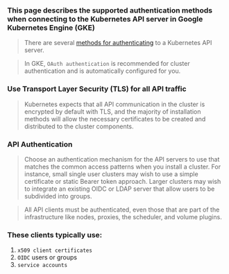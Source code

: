 ### This page describes the supported authentication methods when connecting to the Kubernetes API server in Google Kubernetes Engine (GKE)

> There are several [methods for authenticating](https://kubernetes.io/docs/reference/access-authn-authz/authentication/) to a Kubernetes API server. 

> In GKE, `OAuth authentication` is recommended for cluster authentication and is automatically configured for you.


### Use Transport Layer Security (TLS) for all API traffic

> Kubernetes expects that all API communication in the cluster is encrypted by default with TLS, and the majority of installation methods will allow the necessary certificates to be created and distributed to the cluster components.

### API Authentication

> Choose an authentication mechanism for the API servers to use that matches the common access patterns when you install a cluster. For instance, small single user clusters may wish to use a simple certificate or static Bearer token approach. Larger clusters may wish to integrate an existing OIDC or LDAP server that allow users to be subdivided into groups.

> All API clients must be authenticated, even those that are part of the infrastructure like nodes, proxies, the scheduler, and volume plugins. 

### These clients typically use:  
1) `x509 client certificates`
2) `OIDC` users or groups 
3) `service accounts`
